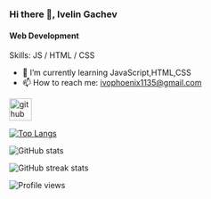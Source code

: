 ### Hi there 👋, Ivelin Gachev
#### Web Development

Skills: JS / HTML / CSS

- 🌱 I’m currently learning JavaScript,HTML,CSS 
- 📫 How to reach me: ivophoenix1135@gmail.com 


[<img src='https://cdn.jsdelivr.net/npm/simple-icons@3.0.1/icons/github.svg' alt='github' height='40'>](https://github.com/igachev)  

[![Top Langs](https://github-readme-stats.vercel.app/api/top-langs/?username=igachev)](https://github.com/anuraghazra/github-readme-stats)

![GitHub stats](https://github-readme-stats.vercel.app/api?username=igachev&show_icons=true)  

![GitHub streak stats](https://github-readme-streak-stats.herokuapp.com/?user=igachev)  

![Profile views](https://gpvc.arturio.dev/igachev)  


<!---
igachev/igachev is a ✨ special ✨ repository because its `README.md` (this file) appears on your GitHub profile.
You can click the Preview link to take a look at your changes.
--->
